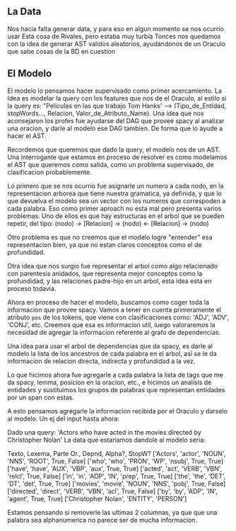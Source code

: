 

## La Data
Nos hacia falta generar data, y para eso en algun momento se nos ocurrio usar Esta cosa de Rivales, pero estaba muy turbia
Tonces nos quedamos con la idea de generar AST validos aleatorios, ayudandonos de un Oraculo que sabe cosas de la BD en cuestion

## El Modelo
El modelo lo pensamos hacer supervisado como primer acercamiento. La Idea es modelar la query con los features que nos de el Oraculo,
al estilo si la query es: "Peliculas en las que trabajo Tom Hanks' --> (Tipo_de_Entidad, stopWords..., Relacion, Valor_de_Atributo_Name).
Una idea que nos aconsejaron los profes fue ayudarse del DAG que provee spacy al analizar una oracion, y darle al modelo ese DAG tambien.
De forma que lo ayude a hacer el AST.

Recordemos que queremos que dado la query, el modelo nos de un AST. Una interrogante que estamos en proceso de resolver es como modelamos el AST que queremos como salida, como un problema supervisado, de clasificacion probablemente.

Lo primero que se nos ocurrio fue asignarle un numero a cada nodo, en la representacion arborea que tiene nuestra gramatica, ya definida, y que lo que devuelva el modelo sea un vector con los numeros que correspoden a cada palabra. Eso como primer aproach no esta mal pero presenta varios problemas.
Uno de ellos es que hay estructuras en el arbol que se pueden repetir, del tipo:
(nodo) -> [Relacion] -> (nodo) <- [Relacion] -> (nodo)

Otro problema es que no creemos que el modelo logre "entender" esa representacion bien, ya que no estan claros conceptos como el de profundidad.

Otra idea que nos surgio fue representar el arbol como algo relacionado con parentesis anidados, que representa mejor conceptos como la profundidad, y las relaciones padre-hijo en un arbol, esta idea esta en proceso todavia.

Ahora en proceso de hacer el modelo, buscamos como coger toda la informacion que provee spacy. Vamos a tener en cuenta primeramente el atributo `pos` de los tokens, que viene con clasificaciones como: 'ADJ', 'ADV', 'CONJ', etc.
Creemos que esa es informacion util, luego valoraremos la necesidad de agregar la informacion referente al grafo de dependencias.

Una idea para usar el arbol de dependencias que da spacy, es darle al modelo la lista de los ancestros de cada palabra en el arbol, asi se le da informacion de relacion directa, indirecta y profundidad a la vez.

Lo que hicimos ahora fue agregarle a cada palabra la lista de tags que me da spacy, lemma, posicion en la oracion, etc., e hicimos un analisis de entidades y sustituimos los grupos de palabras que representan entidades por un span con estas. 

A esto pensamos agregarle la informacion recibida por el Oraculo y darselo al modelo. Un ej del input hasta ahora:

Dado una query: 'Actors who have acted in the movies directed by Christopher Nolan'
La data que estariamos dandole al modelo seria:

Texto, Lexema, Parte Or., Depnd, Alpha?, StopW?
['Actors', 'actor', 'NOUN', 'NNS', 'ROOT', True, False]
['who', 'who', 'PRON', 'WP', 'nsubj', True, True]
['have', 'have', 'AUX', 'VBP', 'aux', True, True]
['acted', 'act', 'VERB', 'VBN', 'relcl', True, False]
['in', 'in', 'ADP', 'IN', 'prep', True, True]
['the', 'the', 'DET', 'DT', 'det', True, True]
['movies', 'movie', 'NOUN', 'NNS', 'pobj', True, False]
['directed', 'direct', 'VERB', 'VBN', 'acl', True, False]
['by', 'by', 'ADP', 'IN', 'agent', True, True]
['Christopher Nolan', 'ENTITY', 'PERSON']

Estamos pensando si removerle las ultimas 2 columnas, ya que que una palabra sea alphanumerica no parece ser de mucha informacion.